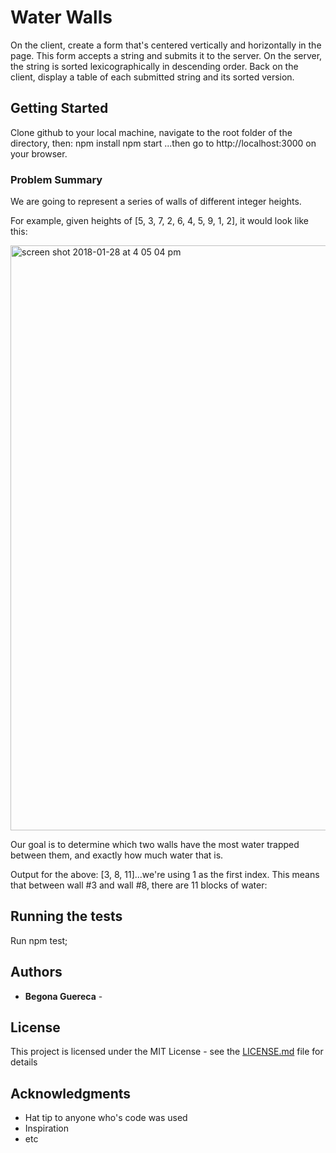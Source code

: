 # Water Walls 

On the client, create a form that's centered vertically and horizontally in the page.
This form accepts a string and submits it to the server.
On the server, the string is sorted lexicographically in descending order.
Back on the client, display a table of each submitted string and its sorted version.

## Getting Started

Clone github to your local machine, navigate to the root folder of the directory, then:
npm install
npm start
...then go to http://localhost:3000 on your browser.

### Problem Summary 

We are going to represent a series of walls of different integer heights.

For example, given heights of [5, 3, 7, 2, 6, 4, 5, 9, 1, 2], it would look like this:

<img width="936" alt="screen shot 2018-01-28 at 4 05 04 pm" src="https://user-images.githubusercontent.com/19557880/35489010-f140e91a-0445-11e8-803b-3da648e81a96.png">

Our goal is to determine which two walls have the most water trapped between them, and exactly how much water that is.

Output for the above: [3, 8, 11]...we're using 1 as the first index. This means that between wall #3 and wall #8, there are 11 blocks of water:


## Running the tests

Run npm test;


## Authors

* **Begona Guereca** -



## License

This project is licensed under the MIT License - see the [LICENSE.md](LICENSE.md) file for details

## Acknowledgments

* Hat tip to anyone who's code was used
* Inspiration
* etc
